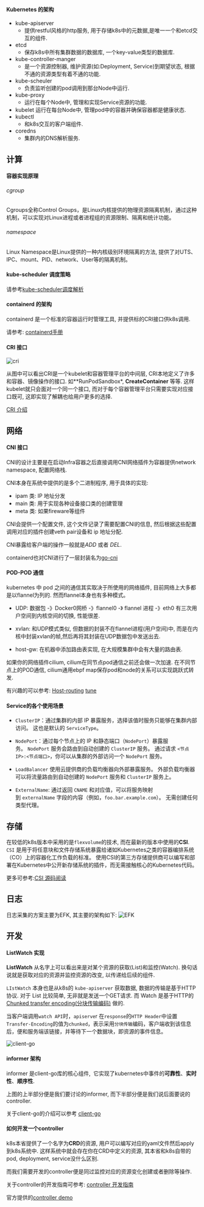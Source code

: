 
#### Kubernetes 的架构
- kube-apiserver
	- 提供restful风格的http服务, 用于存储k8s中的元数据,是唯一一个和etcd交互的组件. 
- etcd
	- 保存k8s中所有集群数据的数据库, 一个key-value类型的数据库.
- kube-controller-manger
	- 是一个资源控制器, 维护资源(如:Deployment, Service)到期望状态, 根据不通的资源类型有着不通的功能.
- kube-scheuler
	- 负责监听创建的pod调用到那台Node中运行.
- kube-proxy
	- 运行在每个Node中, 管理和实现Service资源的功能.
- kubelet
	运行在每台Node中, 管理pod中的容器并确保容器都是健康状态.
- kubectl
	- 和k8s交互的客户端组件.
- coredns
	- 集群内的DNS解析服务.

## 计算

#### 容器实现原理

###### cgroup

Cgroups全称Control Groups，是Linux内核提供的物理资源隔离机制，通过这种机制，可以实现对Linux进程或者进程组的资源限制、隔离和统计功能。

###### namespace

Linux Namespace是Linux提供的一种内核级别环境隔离的方法, 提供了对UTS、IPC、mount、PID、network、User等的隔离机制。

#### kube-scheduler 调度策略

请参考[kube-scheduler调度解析](https://github.com/misstick86/my_blog/tree/master/k8s/Kube-scheduler)


#### containerd 的架构

containerd 是一个标准的容器运行时管理工具, 并提供标的CRI接口供k8s调用.

请参考: [containerd手册](https://github.com/misstick86/my_blog/tree/master/containerd)


#### CRI 接口

![cri](https://f.v1.n0.cdn.getcloudapp.com/items/0I3X2U0S0W3r1D1z2O0Q/Image%202016-12-19%20at%2017.13.16.png)

从图中可以看出CRI是一个kubelet和容器管理平台的中间层, CRI本地定义了许多和容器、镜像操作的接口.  如**RunPodSandbox*, **CreateContainer** 等等. 这样kubelet就只会面对一个同一个接口, 而对于每个容器管理平台只需要实现对应接口既可, 这即实现了解耦也给用户更多的选择.

[CRI 介绍](https://kubernetes.io/blog/2016/12/container-runtime-interface-cri-in-kubernetes/)


## 网络

#### CNI 接口

CNI的设计主要是在启动Infra容器之后直接调用CNI网络插件为容器提供network namespace, 配置网络栈.

CNI本身在系统中提供的是多个二进制程序, 用于具体的实现:

- ipam 类:  IP 地址分发
- main 类:  用于实现各种设备接口类的创建管理
- meta 类: 如果fireware等组件

CNI会提供一个配置文件, 这个文件记录了需要配置CNI的信息, 然后根据这些配置调用对应的插件创建veth pair设备和 ip 地址分配. 

CNI暴露给客户端的操作一般就是*ADD* 或者 *DEL*. 

containerd也对CNI进行了一层封装名为[go-cni](https://github.com/containerd/go-cni)


#### POD-POD 通信

kubernetes 中 pod 之间的通信其实取决于所使用的网络插件,  目前网络上大多都是以flannel为列的.  然而flannel本身也有多种模式。
- UDP: 数据包 -》Docker0网桥 -》flannel0 -》 flannel 进程 -》eth0  有三次用户空间到内核空间的切换, 性能很差.

- xvlan: 和UDP模式类似, 但数据的封装不在flannel进程(用户空间)中, 而是在内核中封装xvlan的帧,然后再将其封装在UDP数据包中发送出去.

- host-gw: 在机器中添加路由表实现, 在大规模集群中会有大量的路由表.


如果你的网络插件cilium, cilium在同节点pod通信之前还会做一次加速. 
在不同节点上的POD通信, cilium通用ebpf map保存pod和node的关系可以实现跳跃式转发.

有兴趣的可以参考:
[Host-routing](https://docs.cilium.io/en/stable/operations/performance/tuning/#ebpf-host-routing)
[tune](https://docs.cilium.io/en/stable/concepts/networking/routing/#id2)



#### Service的各个使用场景

-   `ClusterIP`：通过集群的内部 IP 暴露服务，选择该值时服务只能够在集群内部访问。 这也是默认的 `ServiceType`。
    
-   `NodePort`：通过每个节点上的 IP 和静态端口（`NodePort`）暴露服务。 `NodePort` 服务会路由到自动创建的 `ClusterIP` 服务。 通过请求 `<节点 IP>:<节点端口>`，你可以从集群的外部访问一个 `NodePort` 服务。
    
-   `LoadBalancer` 使用云提供商的负载均衡器向外部暴露服务。 外部负载均衡器可以将流量路由到自动创建的 `NodePort` 服务和 `ClusterIP` 服务上。
    
-   `ExternalName`: 通过返回 `CNAME` 和对应值，可以将服务映射到 `externalName` 字段的内容（例如，`foo.bar.example.com`）。 无需创建任何类型代理。


## 存储

在较低的k8s版本中采用的是`flexvolume`的技术, 而在最新的版本中使用的**CSI**. `CSI` 是用于将任意块和文件存储系统暴露给诸如Kubernetes之类的容器编排系统（CO）上的容器化工作负载的标准。 使用CSI的第三方存储提供商可以编写和部署在Kubernetes中公开新存储系统的插件，而无需接触核心的Kubernetes代码。

更多可参考:[CSI 源码阅读](https://github.com/misstick86/my_blog/tree/master/k8s/csi)

## 日志

日志采集的方案主要为EFK, 其主要的架构如下:
![EFK](../static/images/k8s/efk.jpeg)



## 开发

#### ListWatch 实现

**ListWatch** 从名字上可以看出来是对某个资源的获取(List)和监控(Watch).  换句话说就是获取对应的资源并监控资源的改变, 以传递给后续的组件.

`LIstWatch` 本身也是从k8s的 `kube-apiserver` 获取数据, 数据的传输是基于HTTP协议. 对于 List 比较简单, 无非就是发送一个GET请求. 而 Watch 是基于HTTP的 [Chunked transfer encoding(分块传输编码)](https://link.zhihu.com/?target=https%3A//zh.wikipedia.org/zh-hans/%25E5%2588%2586%25E5%259D%2597%25E4%25BC%25A0%25E8%25BE%2593%25E7%25BC%2596%25E7%25A0%2581) 做的.

当客户端调用`watch API`时，`apiserve`r 在`response`的`HTTP Header`中设置`Transfer-Encoding`的值为`chunked`，表示采用`分块传输`编码，客户端收到该信息后，便和服务端该链接，并等待下一个数据块，即资源的事件信息。


![client-go](../static/images/k8s/client-go-controller-interaction.jpeg)

#### informer 架构

informer 是client-go库的核心组件,  它实现了kubernetes中事件的**可靠性**、**实时性**、**顺序性**.

上图的上半部分便是我们要讨论的informer, 而下半部分便是我们说后面要说的controller.

关于client-go的介绍可以参考 [client-go](https://github.com/misstick86/my_blog/tree/master/k8s/client-go)

#### 如何开发一个controller

k8s本省提供了一个名字为**CRD**的资源, 用户可以编写对应的yaml文件然后apply到k8s系统中. 这样系统中就会存在你在CRD中定义的资源, 其本省和k8s自带的pod, deployment, service没什么区别.

而我们需要开发的controller便是同过监控对应的资源变化创建或者删除等操作.

关于controller的开发指南可参考: [controller 开发指南](https://github.com/misstick86/my_blog/blob/master/k8s/crd/controller%E5%BC%80%E5%8F%91%E6%8C%87%E5%8D%97.md)

官方提供的[controller demo](https://github.com/kubernetes/sample-controller)




